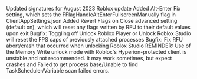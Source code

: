 Updated signatures for August 2023 Roblox update
Added Alt-Enter Fix setting, which sets the FFlagHandleAltEnterFullscreenManually flag in ClientAppSettings.json
Added Revert Flags on Close advanced setting (default on), which will reset any flags written by RFU to their default values upon exit
Bugfix: Toggling off Unlock Roblox Player or Unlock Roblox Studio will reset the FPS caps of previously attached processes
Bugfix: Fix RFU abort/crash that occurred when unlocking Roblox Studio
REMINDER: Use of the Memory Write unlock mode with Roblox's Hyperion-protected client is unstable and not recommended. It may work sometimes, but expect crashes and Failed to get process base/Unable to find TaskScheduler/Variable scan failed errors.
